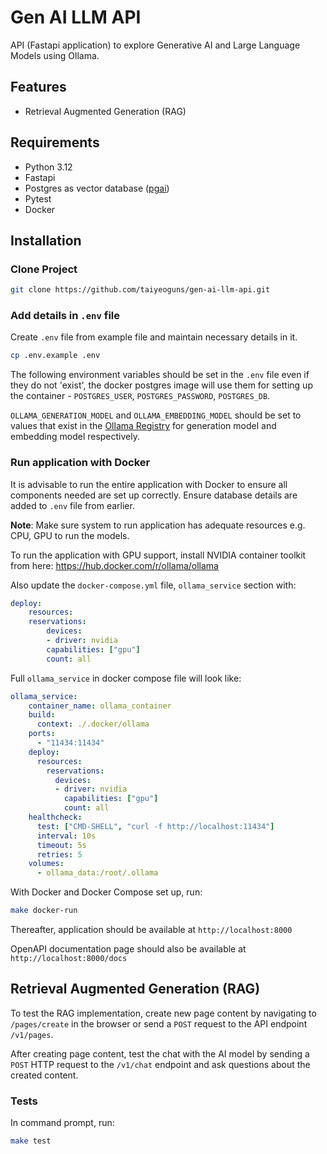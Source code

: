 # Gen AI LLM API

API (Fastapi application) to explore Generative AI and Large Language Models using Ollama.

## Features
- Retrieval Augmented Generation (RAG)

## Requirements

- Python 3.12
- Fastapi
- Postgres as vector database ([pgai](https://www.timescale.com/blog/pgai-giving-postgresql-developers-ai-engineering-superpowers))
- Pytest
- Docker

## Installation

### Clone Project

```sh
git clone https://github.com/taiyeoguns/gen-ai-llm-api.git
```

### Add details in `.env` file

Create `.env` file from example file and maintain necessary details in it.

```sh
cp .env.example .env
```

The following environment variables should be set in the `.env` file even if they do not 'exist', the docker postgres image will use them for setting up the container -
`POSTGRES_USER`, `POSTGRES_PASSWORD`, `POSTGRES_DB`.

`OLLAMA_GENERATION_MODEL` and `OLLAMA_EMBEDDING_MODEL` should be set to values that exist in the [Ollama Registry](https://ollama.com/library) for generation model and embedding model respectively.


### Run application with Docker

It is advisable to run the entire application with Docker to ensure all components needed are set up correctly. Ensure database details are added to `.env` file from earlier.

**Note**: Make sure system to run application has adequate resources e.g. CPU, GPU to run the models.

To run the application with GPU support, install NVIDIA container toolkit from here: https://hub.docker.com/r/ollama/ollama

Also update the `docker-compose.yml` file, `ollama_service` section with:

```yaml
deploy:
    resources:
    reservations:
        devices:
        - driver: nvidia
        capabilities: ["gpu"]
        count: all
```

Full `ollama_service` in docker compose file will look like:

```yaml
ollama_service:
    container_name: ollama_container
    build:
      context: ./.docker/ollama
    ports:
      - "11434:11434"
    deploy:
      resources:
        reservations:
          devices:
          - driver: nvidia
            capabilities: ["gpu"]
            count: all
    healthcheck:
      test: ["CMD-SHELL", "curl -f http://localhost:11434"]
      interval: 10s
      timeout: 5s
      retries: 5
    volumes:
      - ollama_data:/root/.ollama
```

With Docker and Docker Compose set up, run:

```sh
make docker-run
```

Thereafter, application should be available at `http://localhost:8000`

OpenAPI documentation page should also be available at `http://localhost:8000/docs`

## Retrieval Augmented Generation (RAG)

To test the RAG implementation, create new page content by navigating to `/pages/create` in the browser or send a `POST` request to the API endpoint `/v1/pages`.

After creating page content, test the chat with the AI model by sending a `POST` HTTP request to the `/v1/chat` endpoint and ask questions about the created content.


### Tests

In command prompt, run:

```sh
make test
```
